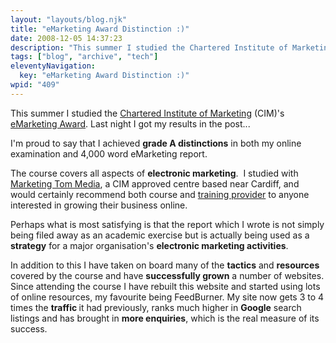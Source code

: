```yaml
---
layout: "layouts/blog.njk"
title: "eMarketing Award Distinction :)"
date: 2008-12-05 14:37:23
description: "This summer I studied the Chartered Institute of Marketing (CIM)'s eMarketing Award"
tags: ["blog", "archive", "tech"]
eleventyNavigation:
  key: "eMarketing Award Distinction :)"
wpid: "409"
---
```


This summer I studied the <a title="CIM" rel="nofollow" href="http://www.cim.co.uk" target="_blank">Chartered Institute of Marketing</a> (CIM)'s <a title="eMarketing Award" rel="nofollow" href="http://www.marketingtom.com/emarketing_award.html" target="_blank">eMarketing Award</a>. Last night I got my results in the post...

I'm proud to say that I achieved <strong>grade A distinctions</strong> in both my online examination and 4,000 word eMarketing report.

The course covers all aspects of <strong>electronic marketing</strong>.  I studied with <a title="Marketing Tom" rel="nofollow" href="http://www.marketingtom.com" target="_blank">Marketing Tom Media</a>, a CIM approved centre based near Cardiff, and would certainly recommend both course and <a href="http://www.marketingtom.com" target="_blank">training provider</a> to anyone interested in growing their business online.

Perhaps what is most satisfying is that the report which I wrote is not simply being filed away as an academic exercise but is actually being used as a <strong>strategy</strong> for a major organisation's <strong>electronic marketing activities</strong>.

In addition to this I have taken on board many of the <strong>tactics</strong> and <strong>resources</strong> covered by the course and have <strong>successfully grown</strong> a number of websites. Since attending the course I have rebuilt this website and started using lots of online resources, my favourite being FeedBurner. My site now gets 3 to 4 times the <strong>traffic </strong>it had previously, ranks much higher in <strong>Google</strong> search listings and has brought in <strong>more enquiries</strong>, which is the real measure of its success.
